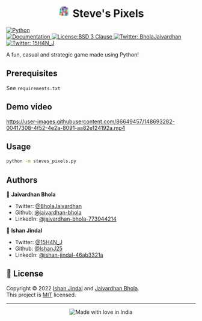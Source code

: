 <h1 align="center"> <img alt="Python" src="https://github.com/jaivardhan-bhola/Steve-Pixels/blob/main/assets/cursor.png?raw=true" width="32" height="32"/> Steve's Pixels </h1>
<p>
  <a href="https://www.python.org/" target="_blank">
    <img alt="Python" src="http://ForTheBadge.com/images/badges/made-with-python.svg" />
  <br>
  <a href="https://github.com/jaivardhan-bhola/Steve-Pixels#readme" target="_blank">
    <img alt="Documentation" src="https://img.shields.io/badge/documentation-yes-brightgreen.svg" />
  </a>
  <a href="https://opensource.org/licenses/MIT" target="_blank">
    <img alt="License:BSD 3 Clause" src="https://img.shields.io/badge/license-MIT-blue"/>
  </a>
  <a href="https://twitter.com/BholaJaivardhan" target="_blank">
    <img alt="Twitter: BholaJaivardhan" src="https://img.shields.io/twitter/follow/BholaJaivardhan.svg?style=social" />
  </a>
  <a href="https://twitter.com/15H4N_J" target="_blank">
    <img alt="Twitter: 15H4N_J" src="https://img.shields.io/twitter/follow/15H4N_J.svg?style=social" />
  </a>
</p>

A fun, casual and strategic game made using Python!


## Prerequisites
See `requirements.txt`


## Demo video
  
https://user-images.githubusercontent.com/86649457/148693282-00417308-4f52-4e2a-8091-aa82e124192a.mp4



## Usage

```sh
python -m steves_pixels.py
```

## Authors

👤 **Jaivardhan Bhola**

* Twitter: [@BholaJaivardhan](https://twitter.com/BholaJaivardhan)
* Github: [@jaivardhan-bhola](https://github.com/jaivardhan-bhola)
* LinkedIn: [@jaivardhan-bhola-773944214](https://linkedin.com/in/jaivardhan-bhola-773944214)
  
👤 **Ishan Jindal**

* Twitter: [@15H4N_J](https://twitter.com/15H4N_J)
* Github: [@IshanJ25](https://github.com/IshanJ25)
* LinkedIn: [@ishan-jindal-46ab3321a](https://www.linkedin.com/in/ishan-jindal-46ab3321a)


## 📝 License

Copyright © 2022 [Ishan Jindal](https://github.com/ishanj25) and [Jaivardhan Bhola](https://github.com/jaivardhan-bhola).<br />
This project is [MIT](https://github.com/jaivardhan-bhola/Steve-Pixels/blob/main/LICENSE) licensed.
  
  
***
<div align = "center"><img src="https://madewithlove.now.sh/in?heart=true&colorA=%23505050&colorB=%235032b4&template=for-the-badge&text=India" alt="Made with love in India"></div>

